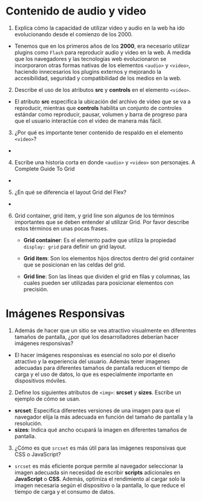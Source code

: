 # Contenido de audio y video

1. Explica cómo la capacidad de utilizar video y audio en la web ha ido evolucionando desde el comienzo de los 2000.

- Tenemos que en los primeros años de los **2000**, era necesario utilizar plugins como `Flash` para reproducir audio y video en la web. A medida que los navegadores y las tecnologías web evolucionaron se incorporaron otras formas nativas de los elementos `<audio>` y `<video>`, haciendo innecesarios los plugins externos y mejorando la accesibilidad, seguridad y compatibilidad de los medios en la web.

2. Describe el uso de los atributos **src** y **controls** en el elemento `<video>`.

- El atributo **src** especifica la ubicación del archivo de video que se va a reproducir, mientras que **controls** habilita un conjunto de controles estándar como reproducir, pausar, volumen y barra de progreso para que el usuario interactúe con el video de manera más fácil.

3. ¿Por qué es importante tener contenido de respaldo en el elemento `<video>`?

- 

4. Escribe una historia corta en donde `<audio>` y `<video>` son personajes. A Complete Guide To Grid

- 

5. ¿En qué se diferencia el layout Grid del Flex?

- 

6. Grid container, grid item, y grid line son algunos de los términos importantes que se deben entender al utilizar Grid. Por favor describe estos términos en unas pocas frases.

    - **Grid container**: Es el elemento padre que utiliza la propiedad `display: grid` para definir un grid layout.

    - **Grid item**: Son los elementos hijos directos dentro del grid container que se posicionan en las celdas del grid.

    - **Grid line**: Son las líneas que dividen el grid en filas y columnas, las cuales pueden ser utilizadas para posicionar elementos con precisión.

# Imágenes Responsivas

1. Además de hacer que un sitio se vea atractivo visualmente en diferentes tamaños de pantalla, ¿por qué los desarrolladores deberían hacer imágenes responsivas?

- El hacer imágenes responsivas es esencial no solo por el diseño atractivo y la experiencia del usuario. Además tener imagenes adecuadas para diferentes tamaños de pantalla reducen el tiempo de carga y el uso de datos, lo que es especialmente importante en dispositivos móviles.

2. Define los siguientes atributos de `<img>`: **srcset** y **sizes**. Escribe un ejemplo de cómo se usan.

- **srcset**: Especifica diferentes versiones de una imagen para que el navegador elija la más adecuada en función del tamaño de pantalla y la resolución.
- **sizes**: Indica qué ancho ocupará la imagen en diferentes tamaños de pantalla.

3. ¿Cómo es que `srcset` es más útil para las imágenes responsivas que CSS o JavaScript?

- `srcset` es más eficiente porque permite al navegador seleccionar la imagen adecuada sin necesidad de escribir **scripts** adicionales en **JavaScript** o **CSS**. Además, optimiza el rendimiento al cargar solo la imagen necesaria según el dispositivo o la pantalla, lo que reduce el tiempo de carga y el consumo de datos.
